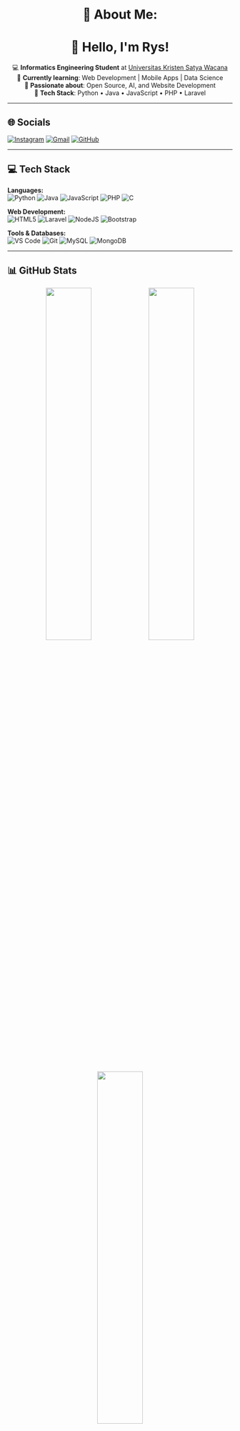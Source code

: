 <h1 align="center">💫 About Me:</h1>
<h1 align="center">👋 Hello, I'm Rys!</h1> 

<p align="center">
  💻 <strong>Informatics Engineering Student</strong> at <a href="https://www.uksw.edu/">Universitas Kristen Satya Wacana</a><br>
  🌱 <strong>Currently learning</strong>: Web Development | Mobile Apps | Data Science<br>
  🚀 <strong>Passionate about</strong>: Open Source, AI, and Website Development<br>
  🔧 <strong>Tech Stack</strong>: Python • Java • JavaScript • PHP • Laravel
</p>

---

## 🌐 Socials
[![Instagram](https://img.shields.io/badge/Instagram-%23E4405F.svg?logo=Instagram&logoColor=white)](https://instagram.com/rys.nando) 
[![Gmail](https://img.shields.io/badge/Gmail-D14836?logo=gmail&logoColor=white)](mailto:rys.nando@gmail.com)
[![GitHub](https://img.shields.io/badge/GitHub-100000?logo=github&logoColor=white)](https://github.com/RYSNAN)

---

## 💻 Tech Stack
**Languages:**  
![Python](https://img.shields.io/badge/python-3670A0?style=for-the-badge&logo=python&logoColor=ffdd54)
![Java](https://img.shields.io/badge/java-%23ED8B00.svg?style=for-the-badge&logo=openjdk&logoColor=white)
![JavaScript](https://img.shields.io/badge/javascript-%23323330.svg?style=for-the-badge&logo=javascript&logoColor=%23F7DF1E)
![PHP](https://img.shields.io/badge/php-%23777BB4.svg?style=for-the-badge&logo=php&logoColor=white)
![C](https://img.shields.io/badge/c-%2300599C.svg?style=for-the-badge&logo=c&logoColor=white)

**Web Development:**  
![HTML5](https://img.shields.io/badge/html5-%23E34F26.svg?style=for-the-badge&logo=html5&logoColor=white)
![Laravel](https://img.shields.io/badge/laravel-%23FF2D20.svg?style=for-the-badge&logo=laravel&logoColor=white)
![NodeJS](https://img.shields.io/badge/node.js-6DA55F?style=for-the-badge&logo=node.js&logoColor=white)
![Bootstrap](https://img.shields.io/badge/bootstrap-%238511FA.svg?style=for-the-badge&logo=bootstrap&logoColor=white)

**Tools & Databases:**  
![VS Code](https://img.shields.io/badge/VS_Code-007ACC?style=for-the-badge&logo=visual-studio-code&logoColor=white)
![Git](https://img.shields.io/badge/git-%23F05033.svg?style=for-the-badge&logo=git&logoColor=white)
![MySQL](https://img.shields.io/badge/mysql-4479A1.svg?style=for-the-badge&logo=mysql&logoColor=white)
![MongoDB](https://img.shields.io/badge/MongoDB-%234ea94b.svg?style=for-the-badge&logo=mongodb&logoColor=white)

---

## 📊 GitHub Stats
<div align="center">
  <img src="https://github-readme-stats.vercel.app/api?username=RYSNAN&theme=shadow_blue&show_icons=true&hide_border=false&include_all_commits=true&count_private=true" width="45%">
  <img src="https://github-readme-streak-stats.herokuapp.com/?user=RYSNAN&theme=shadow_blue&hide_border=false" width="45%">
  <img src="https://github-readme-stats.vercel.app/api/top-langs/?username=RYSNAN&theme=shadow_blue&hide_border=false&layout=compact" width="45%">
</div>

---


<div align="center">
  <img src="https://quotes-github-readme.vercel.app/api?type=horizontal&theme=dark">
  <br>
  <img src="https://visitcount.itsvg.in/api?id=RYSNAN&icon=3&color=0">
</div>

<p align="center"> 
  <i>Proudly created with ❤️ and GitHub</i>
</p>
